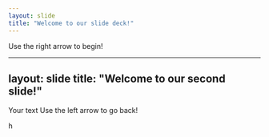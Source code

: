 ```yaml
---
layout: slide
title: "Welcome to our slide deck!"
---
```


Use the right arrow to begin!

---
layout: slide
title: "Welcome to our second slide!"
---
Your text
Use the left arrow to go back!

h
